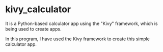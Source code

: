 # kivy_calculator

It is a Python-based calculator app using the "Kivy" framework, which is being used to create apps.

In this program, I have used the Kivy framework to create this simple calculator app.
